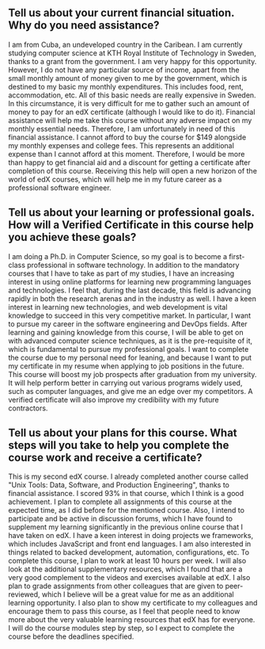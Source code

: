 ## Tell us about your current financial situation. Why do you need assistance? 

I am from Cuba, an undeveloped country in the Caribean. I am currently studying computer science at KTH Royal Institute of Technology in Sweden, thanks to a grant from the government. I am very happy for this opportunity. However, I do not have any particular source of income, apart from the small monthly amount of money given to me by the government, which is destined to my basic my monthly expenditures. This includes food, rent, accommodation, etc. All of this basic needs are really expensive in Sweden. In this circumstance, it is very difficult for me to gather such an amount of money to pay for an edX certificate (although I would like to do it). Financial assistance will help me take this course without any adverse impact on my monthly essential needs. Therefore, I am unfortunately in need of this financial assistance. I cannot afford to buy the course for $149 alongside my monthly expenses and college fees. This represents an additional expense than I cannot afford at this moment. Therefore, I would be more than happy to get financial aid and a discount for getting a certificate after completion of this course. Receiving this help will open a new horizon of the world of edX courses, which will help me in my future career as a professional software engineer.

## Tell us about your learning or professional goals. How will a Verified Certificate in this course help you achieve these goals?

I am doing a Ph.D. in Computer Science, so my goal is to become a first-class professional in software technology. In addition to the mandatory courses that I have to take as part of my studies, I have an increasing interest in using online platforms for learning new programming languages and technologies. I feel that, during the last decade, this field is advancing rapidly in both the research arenas and in the industry as well. I have a keen interest in learning new technologies, and web development is vital knowledge to succeed in this very competitive market. In particular, I want to pursue my career in the software engineering and DevOps fields. After learning and gaining knowledge from this course, I will be able to get on with advanced computer science techniques, as it is the pre-requisite of it, which is fundamental to pursue my professional goals. I want to complete the course due to my personal need for leaning, and because I want to put my certificate in my resume when applying to job positions in the future. This course will boost my job prospects after graduation from my university. It will help perform better in carrying out various programs widely used, such as computer languages, and give me an edge over my competitors. A verified certificate will also improve my credibility with my future contractors.

## Tell us about your plans for this course. What steps will you take to help you complete the course work and receive a certificate? 

This is my second edX course. I already completed another course called "Unix Tools: Data, Software, and Production Engineering", thanks to financial assistance. I scored 93% in that course, which I think is a good achievement. I plan to complete all assignments of this course at the expected time, as I did before for the mentioned course. Also, I intend to participate and be active in discussion forums, which I have found to supplement my learning significantly in the previous online course that I have taken on edX. I have a keen interest in doing projects we frameworks, which includes JavaScript and front end languages. I am also interested in things related to backed development, automation, configurations, etc. To complete this course, I plan to work at least 10 hours per week. I will also look at the additional supplementary resources, which I found that are a very good complement to the videos and exercises available at edX. I also plan to grade assignments from other colleagues that are given to peer-reviewed, which I believe will be a great value for me as an additional learning opportunity. I also plan to show my certificate to my colleagues and encourage them to pass this course, as I feel that people need to know more about the very valuable learning resources that edX has for everyone.  I will do the course modules step by step, so I expect to complete the course before the deadlines specified.

